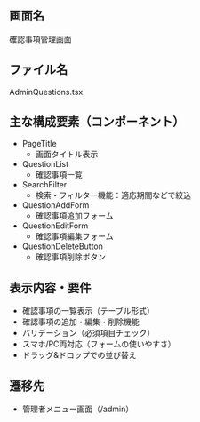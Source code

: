 ## 画面名
確認事項管理画面

## ファイル名
AdminQuestions.tsx

## 主な構成要素（コンポーネント）
- PageTitle
    - 画面タイトル表示
- QuestionList
    - 確認事項一覧
- SearchFilter
    - 検索・フィルター機能：適応期間などで絞込
- QuestionAddForm
    - 確認事項追加フォーム
- QuestionEditForm
    - 確認事項編集フォーム
- QuestionDeleteButton
    - 確認事項削除ボタン

## 表示内容・要件
- 確認事項の一覧表示（テーブル形式）
- 確認事項の追加・編集・削除機能
- バリデーション（必須項目チェック）
- スマホ/PC両対応（フォームの使いやすさ）
- ドラッグ&ドロップでの並び替え

## 遷移先
- 管理者メニュー画面（/admin）
